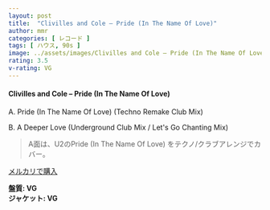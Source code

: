 ```yaml
---
layout: post
title:  "Clivilles and Cole – Pride (In The Name Of Love)"
author: mmr
categories: [ レコード ]
tags: [ ハウス, 90s ]
image: ../assets/images/Clivilles and Cole – Pride (In The Name Of Love).jpg
rating: 3.5
v-rating: VG
---
```


#### Clivilles and Cole – Pride (In The Name Of Love)

A. Pride (In The Name Of Love) (Techno Remake Club Mix)

B. A Deeper Love (Underground Club Mix / Let's Go Chanting Mix)

> A面は、U2のPride (In The Name Of Love) をテクノ/クラブアレンジでカバー。

[メルカリで購入](https://jp.mercari.com/item/m53693730056)

<div class="mt-4 mb-4 d-flex align-items-center">
<strong class="mr-1">盤質: VG</strong>
</div>
<div class="mt-4 mb-4 d-flex align-items-center">
<strong class="mr-1">ジャケット: VG</strong>
</div>
